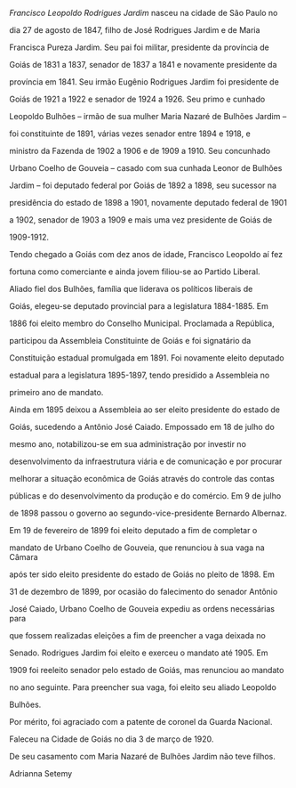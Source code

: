 

*Francisco Leopoldo Rodrigues Jardim* nasceu na cidade de São Paulo no

dia 27 de agosto de 1847, filho de José Rodrigues Jardim e de Maria

Francisca Pureza Jardim. Seu pai foi militar, presidente da província de

Goiás de 1831 a 1837, senador de 1837 a 1841 e novamente presidente da

província em 1841. Seu irmão Eugênio Rodrigues Jardim foi presidente de

Goiás de 1921 a 1922 e senador de 1924 a 1926. Seu primo e cunhado

Leopoldo Bulhões – irmão de sua mulher Maria Nazaré de Bulhões Jardim –

foi constituinte de 1891, várias vezes senador entre 1894 e 1918, e

ministro da Fazenda de 1902 a 1906 e de 1909 a 1910. Seu concunhado

Urbano Coelho de Gouveia – casado com sua cunhada Leonor de Bulhões

Jardim – foi deputado federal por Goiás de 1892 a 1898, seu sucessor na

presidência do estado de 1898 a 1901, novamente deputado federal de 1901

a 1902, senador de 1903 a 1909 e mais uma vez presidente de Goiás de

1909-1912.



Tendo chegado a Goiás com dez anos de idade, Francisco Leopoldo aí fez

fortuna como comerciante e ainda jovem filiou-se ao Partido Liberal.

Aliado fiel dos Bulhões, família que liderava os políticos liberais de

Goiás, elegeu-se deputado provincial para a legislatura 1884-1885. Em

1886 foi eleito membro do Conselho Municipal. Proclamada a República,

participou da Assembleia Constituinte de Goiás e foi signatário da

Constituição estadual promulgada em 1891. Foi novamente eleito deputado

estadual para a legislatura 1895-1897, tendo presidido a Assembleia no

primeiro ano de mandato.



Ainda em 1895 deixou a Assembleia ao ser eleito presidente do estado de

Goiás, sucedendo a Antônio José Caiado. Empossado em 18 de julho do

mesmo ano, notabilizou-se em sua administração por investir no

desenvolvimento da infraestrutura viária e de comunicação e por procurar

melhorar a situação econômica de Goiás através do controle das contas

públicas e do desenvolvimento da produção e do comércio. Em 9 de julho

de 1898 passou o governo ao segundo-vice-presidente Bernardo Albernaz.



Em 19 de fevereiro de 1899 foi eleito deputado a fim de completar o

mandato de Urbano Coelho de Gouveia, que renunciou à sua vaga na Câmara

após ter sido eleito presidente do estado de Goiás no pleito de 1898. Em

31 de dezembro de 1899, por ocasião do falecimento do senador Antônio

José Caiado, Urbano Coelho de Gouveia expediu as ordens necessárias para

que fossem realizadas eleições a fim de preencher a vaga deixada no

Senado. Rodrigues Jardim foi eleito e exerceu o mandato até 1905. Em

1909 foi reeleito senador pelo estado de Goiás, mas renunciou ao mandato

no ano seguinte. Para preencher sua vaga, foi eleito seu aliado Leopoldo

Bulhões.



Por mérito, foi agraciado com a patente de coronel da Guarda Nacional.



Faleceu na Cidade de Goiás no dia 3 de março de 1920.



De seu casamento com Maria Nazaré de Bulhões Jardim não teve filhos.



Adrianna Setemy



